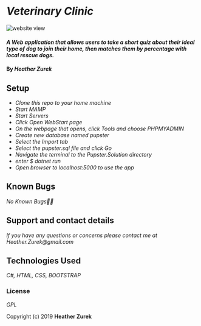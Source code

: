 # _Veterinary Clinic_
![website view](readmeimg1.png)

#### _A Web application that allows users to take a short quiz about their ideal type of dog to join their home, then matches them by percentage with local rescue dogs._

#### By _**Heather Zurek**_


## Setup

* _Clone this repo to your home machine_
* _Start MAMP_
* _Start Servers_
* _Click Open WebStart page_
* _On the webpage that opens, click Tools and choose PHPMYADMIN_
* _Create new database named pupster_
* _Select the Import tab_
* _Select the pupster.sql file and click Go_
* _Navigate the terminal to the Pupster.Solution directory_
* _enter $ dotnet run_
* _Open browser to localhost:5000 to use the app_

## Known Bugs

_No Known Bugs🐛🐞_

## Support and contact details

_If you have any questions or concerns please contact me at Heather.Zurek@gmail.com_

## Technologies Used

_C#, HTML, CSS, BOOTSTRAP_

### License

*GPL*

Copyright (c) 2019 **Heather Zurek**
